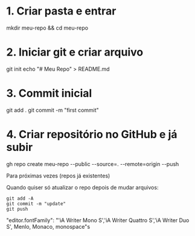 # 1. Criar pasta e entrar
mkdir meu-repo && cd meu-repo

# 2. Iniciar git e criar arquivo
git init
echo "# Meu Repo" > README.md

# 3. Commit inicial
git add .
git commit -m "first commit"

# 4. Criar repositório no GitHub e já subir
gh repo create meu-repo --public --source=. --remote=origin --push

Para próximas vezes (repos já existentes)

Quando quiser só atualizar o repo depois de mudar arquivos:
```
git add -A
git commit -m "update"
git push
````


"editor.fontFamily": "'iA Writer Mono S','iA Writer Quattro S','iA Writer Duo S', Menlo, Monaco, monospace"s